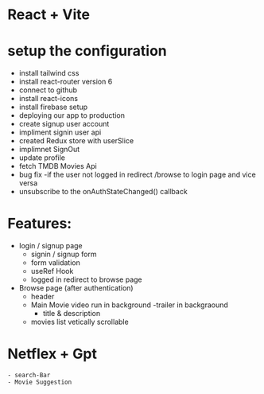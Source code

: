 # React + Vite

# setup the configuration

- install tailwind css
- install react-router version 6
- connect to github
- install react-icons
- install firebase setup
- deploying our app to production
- create signup user account
- impliment signin user api
- created Redux store with userSlice
- implimnet SignOut
- update profile
- fetch TMDB Movies Api
- bug fix -if the user not logged in redirect /browse to login page and vice versa
- unsubscribe to the onAuthStateChanged() callback
# Features:

- login / signup page
  - signin / signup form
  - form validation
  - useRef Hook
  - logged in redirect to browse page
- Browse page (after authentication)
  - header
  - Main Movie video run in background
    -trailer in backgraound
    - title & description
  - movies list vetically scrollable

# Netflex + Gpt

    - search-Bar
    - Movie Suggestion
